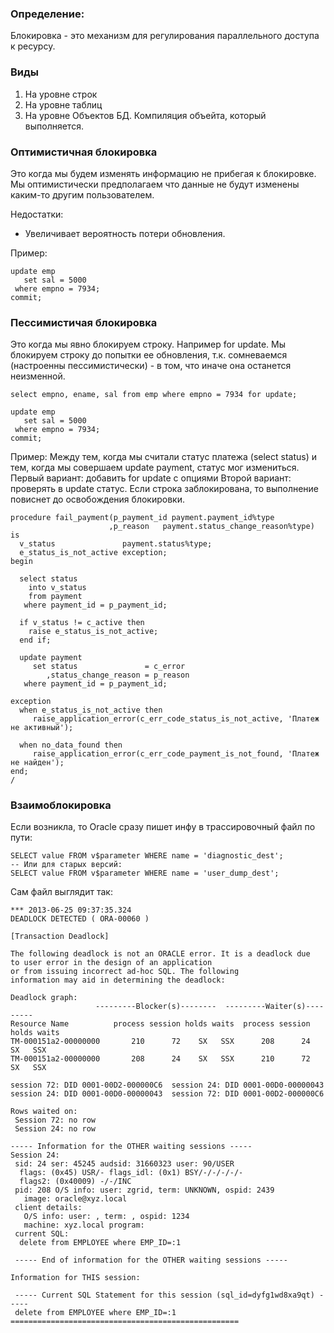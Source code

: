 ### Определение:
Блокировка - это механизм для регулирования параллельного доступа к ресурсу.

### Виды
  1. На уровне строк
  2. На уровне таблиц
  3. На уровне Объектов БД. Компиляция объейта, который выполняется. 

### Оптимистичная блокировка
Это когда мы будем изменять информацию не прибегая к блокировке.
Мы оптимистически предполагаем что данные не будут изменены каким-то другим пользователем.

Недостатки:
  - Увеличивает вероятность потери обновления.

Пример:
````
update emp
   set sal = 5000
 where empno = 7934;
commit;
````

### Пессимистичая блокировка 
Это когда мы явно блокируем строку. Например for update.
Мы блокируем строку до попытки ее обновления, т.к. сомневаемся (настроенны пессимистически) - в том, что иначе она останется неизменной.

````
select empno, ename, sal from emp where empno = 7934 for update;

update emp
   set sal = 5000
 where empno = 7934;
commit;
````

Пример: 
Между тем, когда мы считали статус платежа (select status) и тем, когда мы совершаем update payment, статус мог измениться.
Первый вариант: добавить for update с опциями
Второй вариант: проверять в update статус. Если строка заблокирована, то выполнение повиснет до освобождения блокировки.

````
procedure fail_payment(p_payment_id payment.payment_id%type
                      ,p_reason   payment.status_change_reason%type)
is
  v_status               payment.status%type;
  e_status_is_not_active exception;
begin
 
  select status
    into v_status
    from payment
   where payment_id = p_payment_id;
 
  if v_status != c_active then
    raise e_status_is_not_active;
  end if;
 
  update payment
     set status               = c_error
        ,status_change_reason = p_reason
   where payment_id = p_payment_id;
 
exception
  when e_status_is_not_active then
     raise_application_error(c_err_code_status_is_not_active, 'Платеж не активный');
                   
  when no_data_found then
     raise_application_error(c_err_code_payment_is_not_found, 'Платеж не найден');    
end;
/
````

### Взаимоблокировка
Если возникла, то Oracle сразу пишет инфу в трассировочный файл по пути:
````
SELECT value FROM v$parameter WHERE name = 'diagnostic_dest';
-- Или для старых версий:
SELECT value FROM v$parameter WHERE name = 'user_dump_dest';
````

Сам файл выглядит так:
````
*** 2013-06-25 09:37:35.324
DEADLOCK DETECTED ( ORA-00060 )

[Transaction Deadlock]

The following deadlock is not an ORACLE error. It is a deadlock due 
to user error in the design of an application
or from issuing incorrect ad-hoc SQL. The following
information may aid in determining the deadlock:

Deadlock graph:
                   ---------Blocker(s)--------  ---------Waiter(s)---------
Resource Name          process session holds waits  process session holds waits
TM-000151a2-00000000       210      72    SX   SSX      208      24    SX   SSX
TM-000151a2-00000000       208      24    SX   SSX      210      72    SX   SSX

session 72: DID 0001-00D2-000000C6  session 24: DID 0001-00D0-00000043 
session 24: DID 0001-00D0-00000043  session 72: DID 0001-00D2-000000C6 

Rows waited on:
 Session 72: no row
 Session 24: no row

----- Information for the OTHER waiting sessions -----
Session 24:
 sid: 24 ser: 45245 audsid: 31660323 user: 90/USER
  flags: (0x45) USR/- flags_idl: (0x1) BSY/-/-/-/-/-
  flags2: (0x40009) -/-/INC
 pid: 208 O/S info: user: zgrid, term: UNKNOWN, ospid: 2439
   image: oracle@xyz.local
 client details:
   O/S info: user: , term: , ospid: 1234
   machine: xyz.local program: 
 current SQL:
  delete from EMPLOYEE where EMP_ID=:1

 ----- End of information for the OTHER waiting sessions -----

Information for THIS session:

 ----- Current SQL Statement for this session (sql_id=dyfg1wd8xa9qt) -----
 delete from EMPLOYEE where EMP_ID=:1
===================================================
````